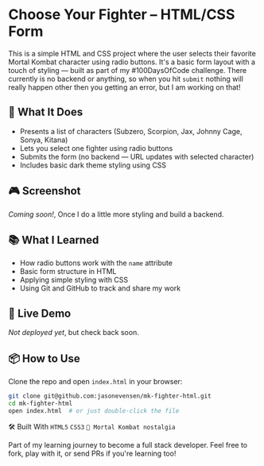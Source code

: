# Choose Your Fighter – HTML/CSS Form

This is a simple HTML and CSS project where the user selects their favorite Mortal Kombat character using radio buttons. 
It's a basic form layout with a touch of styling — built as part of my #100DaysOfCode challenge.
There currently is no backend or anything, so when you hit `submit` nothing will really happen other then you getting an error, but I am working on that!

## 🔧 What It Does

- Presents a list of characters (Subzero, Scorpion, Jax, Johnny Cage, Sonya, Kitana)
- Lets you select one fighter using radio buttons
- Submits the form (no backend — URL updates with selected character)
- Includes basic dark theme styling using CSS

## 🎮 Screenshot

*Coming soon!*, Once I do a little more styling and build a backend.

## 📚 What I Learned

- How radio buttons work with the `name` attribute
- Basic form structure in HTML
- Applying simple styling with CSS
- Using Git and GitHub to track and share my work

## 🚀 Live Demo

*Not deployed yet*, but check back soon.

## 📦 How to Use

Clone the repo and open `index.html` in your browser:

```bash
git clone git@github.com:jasonevensen/mk-fighter-html.git
cd mk-fighter-html
open index.html  # or just double-click the file
```

🛠️ Built With
`HTML5`
`CSS3`
`💪 Mortal Kombat nostalgia`

Part of my learning journey to become a full stack developer.
Feel free to fork, play with it, or send PRs if you're learning too!
